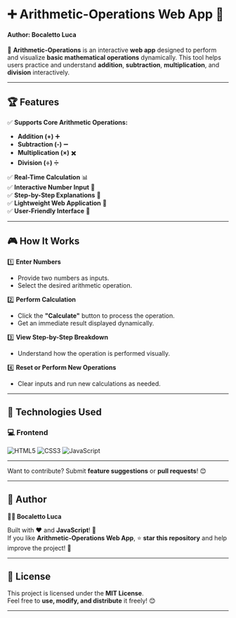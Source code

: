 # ➕ Arithmetic-Operations Web App 🧮  
#### Author: Bocaletto Luca

🚀 **Arithmetic-Operations** is an interactive **web app** designed to perform and visualize **basic mathematical operations** dynamically. This tool helps users practice and understand **addition**, **subtraction**, **multiplication**, and **division** interactively.  

---

## 🏆 Features  

✅ **Supports Core Arithmetic Operations:**  
- **Addition (+)** ➕  
- **Subtraction (-)** ➖  
- **Multiplication (×)** ✖️  
- **Division (÷)** ➗  

✅ **Real-Time Calculation** 📊  
✅ **Interactive Number Input** 🔢  
✅ **Step-by-Step Explanations** 🧩  
✅ **Lightweight Web Application** 🚀  
✅ **User-Friendly Interface** 🎨  

---

## 🎮 How It Works  

1️⃣ **Enter Numbers**  
   - Provide two numbers as inputs.  
   - Select the desired arithmetic operation.  

2️⃣ **Perform Calculation**  
   - Click the **"Calculate"** button to process the operation.  
   - Get an immediate result displayed dynamically.  

3️⃣ **View Step-by-Step Breakdown**  
   - Understand how the operation is performed visually.  

4️⃣ **Reset or Perform New Operations**  
   - Clear inputs and run new calculations as needed.  

---

## 🔗 Technologies Used  

### 💻 **Frontend**  

![HTML5](https://img.shields.io/badge/HTML5-%23E34F26.svg?&style=flat&logo=html5&logoColor=white)
![CSS3](https://img.shields.io/badge/CSS3-%231572B6.svg?&style=flat&logo=css3&logoColor=white)
![JavaScript](https://img.shields.io/badge/JavaScript-%23F7DF1E.svg?&style=flat&logo=javascript&logoColor=black)

---

Want to contribute? Submit **feature suggestions** or **pull requests**! 😊  

---

## 📜 Author  

**👨‍💻 Bocaletto Luca**  

Built with ❤️ and **JavaScript**! 🧮  
If you like **Arithmetic-Operations Web App**, ⭐ **star this repository** and help improve the project! 🚀  

---

## 🔗 License  

This project is licensed under the **MIT License**.  
Feel free to **use, modify, and distribute** it freely! 😊  

---
